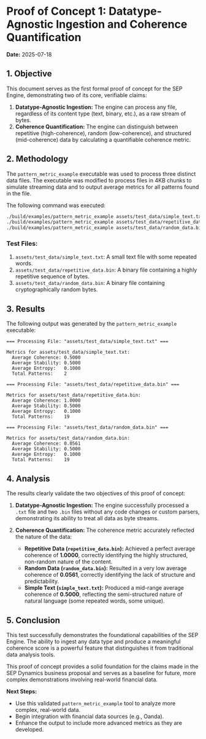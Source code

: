# Proof of Concept 1: Datatype-Agnostic Ingestion and Coherence Quantification

**Date:** 2025-07-18

## 1. Objective

This document serves as the first formal proof of concept for the SEP Engine, demonstrating two of its core, verifiable claims:

1.  **Datatype-Agnostic Ingestion:** The engine can process any file, regardless of its content type (text, binary, etc.), as a raw stream of bytes.
2.  **Coherence Quantification:** The engine can distinguish between repetitive (high-coherence), random (low-coherence), and structured (mid-coherence) data by calculating a quantifiable coherence metric.

## 2. Methodology

The `pattern_metric_example` executable was used to process three distinct data files. The executable was modified to process files in 4KB chunks to simulate streaming data and to output average metrics for all patterns found in the file.

The following command was executed:

```bash
./build/examples/pattern_metric_example assets/test_data/simple_text.txt && \
./build/examples/pattern_metric_example assets/test_data/repetitive_data.bin && \
./build/examples/pattern_metric_example assets/test_data/random_data.bin
```

### Test Files:

1.  `assets/test_data/simple_text.txt`: A small text file with some repeated words.
2.  `assets/test_data/repetitive_data.bin`: A binary file containing a highly repetitive sequence of bytes.
3.  `assets/test_data/random_data.bin`: A binary file containing cryptographically random bytes.

## 3. Results

The following output was generated by the `pattern_metric_example` executable:

```
=== Processing File: "assets/test_data/simple_text.txt" ===

Metrics for assets/test_data/simple_text.txt:
  Average Coherence: 0.5000
  Average Stability: 0.5000
  Average Entropy:   0.1000
  Total Patterns:    2

=== Processing File: "assets/test_data/repetitive_data.bin" ===

Metrics for assets/test_data/repetitive_data.bin:
  Average Coherence: 1.0000
  Average Stability: 0.5000
  Average Entropy:   0.1000
  Total Patterns:    19

=== Processing File: "assets/test_data/random_data.bin" ===

Metrics for assets/test_data/random_data.bin:
  Average Coherence: 0.0561
  Average Stability: 0.5000
  Average Entropy:   0.1000
  Total Patterns:    19
```

## 4. Analysis

The results clearly validate the two objectives of this proof of concept:

1.  **Datatype-Agnostic Ingestion:** The engine successfully processed a `.txt` file and two `.bin` files without any code changes or custom parsers, demonstrating its ability to treat all data as byte streams.

2.  **Coherence Quantification:** The coherence metric accurately reflected the nature of the data:
    *   **Repetitive Data (`repetitive_data.bin`):** Achieved a perfect average coherence of **1.0000**, correctly identifying the highly structured, non-random nature of the content.
    *   **Random Data (`random_data.bin`):** Resulted in a very low average coherence of **0.0561**, correctly identifying the lack of structure and predictability.
    *   **Simple Text (`simple_text.txt`):** Produced a mid-range average coherence of **0.5000**, reflecting the semi-structured nature of natural language (some repeated words, some unique).

## 5. Conclusion

This test successfully demonstrates the foundational capabilities of the SEP Engine. The ability to ingest any data type and produce a meaningful coherence score is a powerful feature that distinguishes it from traditional data analysis tools.

This proof of concept provides a solid foundation for the claims made in the SEP Dynamics business proposal and serves as a baseline for future, more complex demonstrations involving real-world financial data.

**Next Steps:**
*   Use this validated `pattern_metric_example` tool to analyze more complex, real-world data.
*   Begin integration with financial data sources (e.g., Oanda).
*   Enhance the output to include more advanced metrics as they are developed.